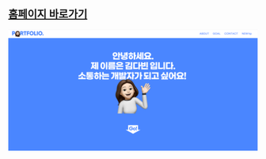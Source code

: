 ## [홈페이지 바로가기](https://dabin1213.github.io/)
[![메인](resources/landing.png)](https://dabin1213.github.io/)